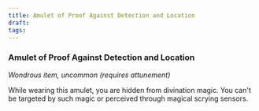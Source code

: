 ```yaml
---
title: Amulet of Proof Against Detection and Location
draft: 
tags:
---
```


### Amulet of Proof Against Detection and Location

*Wondrous item, uncommon (requires attunement)*

While wearing this amulet, you are hidden from divination magic. You can't be targeted by such magic or perceived through magical scrying sensors.